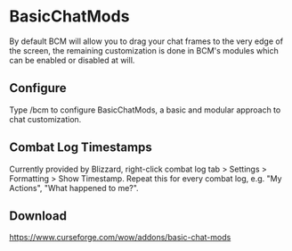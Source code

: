 # BasicChatMods
By default BCM will allow you to drag your chat frames to the very edge of the screen, the remaining customization is done in BCM's modules which can be enabled or disabled at will.

## Configure
Type /bcm to configure BasicChatMods, a basic and modular approach to chat customization.

## Combat Log Timestamps
Currently provided by Blizzard, right-click combat log tab > Settings > Formatting > Show Timestamp. Repeat this for every combat log, e.g. "My Actions", "What happened to me?".

## Download
<https://www.curseforge.com/wow/addons/basic-chat-mods>